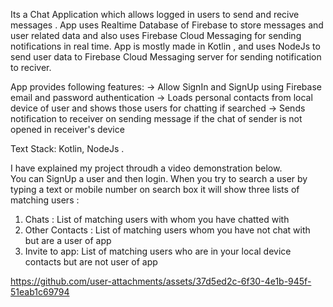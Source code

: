 Its a Chat Application which allows logged in users to send and recive messages . App uses Realtime Database of Firebase to store messages and user related data and also uses Firebase Cloud Messaging for sending notifications in real time.
App is mostly made in Kotlin , and uses NodeJs to send user data to Firebase Cloud Messaging server for sending notification to reciver.

App provides following features:
  -> Allow SignIn and SignUp using Firebase email and password authentication
  -> Loads personal contacts from local device of user and shows those users for chatting if searched
  -> Sends notification to receiver on sending message if the chat of sender is not opened in receiver's device

Text Stack: Kotlin, NodeJs .
      
I have explained my project throudh a video demonstration below.     
You can SignUp a user and then login. When you try to search a user by typing a text or mobile number on search box it will show three lists of matching users :      
1. Chats : List of matching users with whom you have chatted with
2. Other Contacts : List of matching users whom you have not chat with but are a user of app
3. Invite to app: List of matching users who are in your local device contacts but are not user of app


https://github.com/user-attachments/assets/37d5ed2c-6f30-4e1b-945f-51eab1c69794

